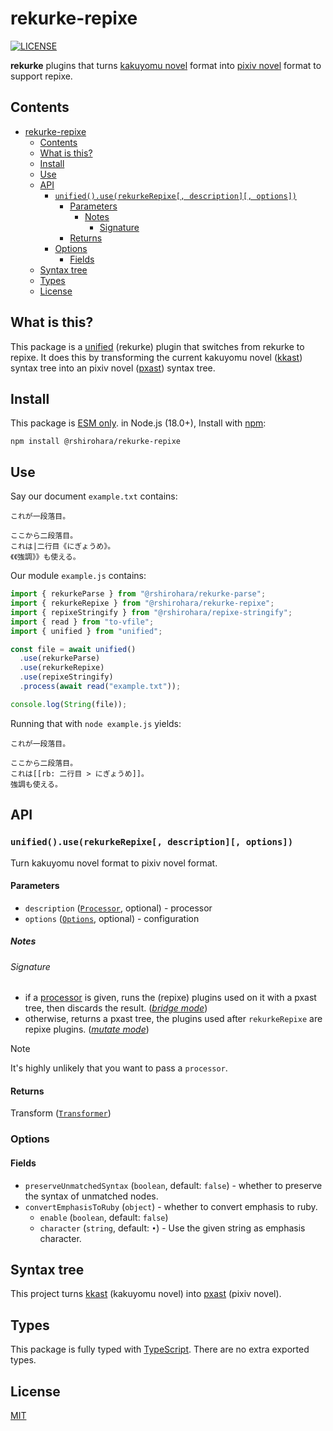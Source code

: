 # rekurke-repixe

[![LICENSE][license-badge]][license]

**rekurke** plugins that turns [kakuyomu novel][kakuyomu-novel] format into [pixiv novel][pixiv-novel] format to support repixe.

## Contents

- [rekurke-repixe](#rekurke-repixe)
  - [Contents](#contents)
  - [What is this?](#what-is-this)
  - [Install](#install)
  - [Use](#use)
  - [API](#api)
    - [`unified().use(rekurkeRepixe[, description][, options])`](#unifieduserekurkerepixe-description-options)
      - [Parameters](#parameters)
        - [Notes](#notes)
          - [Signature](#signature)
      - [Returns](#returns)
    - [Options](#options)
      - [Fields](#fields)
  - [Syntax tree](#syntax-tree)
  - [Types](#types)
  - [License](#license)

## What is this?

This package is a [unified] (rekurke) plugin that switches from rekurke to repixe.
It does this by transforming the current kakuyomu novel ([kkast][]) syntax tree
into an pixiv novel ([pxast][]) syntax tree.

## Install

This package is [ESM only](https://gist.github.com/sindresorhus/a39789f98801d908bbc7ff3ecc99d99c).
in Node.js (18.0+), Install with [npm][]:

```shell
npm install @rshirohara/rekurke-repixe
```

## Use

Say our document `example.txt` contains:

```text
これが一段落目。

ここから二段落目。
これは|二行目《にぎょうめ》。
《《強調》》も使える。
```

Our module `example.js` contains:

```javascript
import { rekurkeParse } from "@rshirohara/rekurke-parse";
import { rekurkeRepixe } from "@rshirohara/rekurke-repixe";
import { repixeStringify } from "@rshirohara/repixe-stringify";
import { read } from "to-vfile";
import { unified } from "unified";

const file = await unified()
  .use(rekurkeParse)
  .use(rekurkeRepixe)
  .use(repixeStringify)
  .process(await read("example.txt"));

console.log(String(file));
```

Running that with `node example.js` yields:

```text
これが一段落目。

ここから二段落目。
これは[[rb: 二行目 > にぎょうめ]]。
強調も使える。
```

## API

### `unified().use(rekurkeRepixe[, description][, options])`

Turn kakuyomu novel format to pixiv novel format.

#### Parameters

- `description` ([`Processor`][unified-processor], optional) - processor
- `options` ([`Options`](#options), optional) - configuration

##### Notes

###### Signature

- if a [processor][unified-processor] is given, runs the (repixe) plugins
  used on it with a pxast tree, then discards the result.
  ([*bridge mode*][unified-transformer-ecosystem])
- otherwise, returns a pxast tree, the plugins used
  after `rekurkeRepixe` are repixe plugins.
  ([*mutate mode*][unified-transformer-ecosystem])

> [!NOTE]
> It's highly unlikely that you want to pass a `processor`.

#### Returns

Transform ([`Transformer`][unified-transformer])

### Options

#### Fields

- `preserveUnmatchedSyntax` (`boolean`, default: `false`) -
  whether to preserve the syntax of unmatched nodes.
- `convertEmphasisToRuby` (`object`) -
  whether to convert emphasis to ruby.
  - `enable` (`boolean`, default: `false`)
  - `character` (`string`, default: `•`) - Use the given string as emphasis character.

## Syntax tree

This project turns [kkast][] (kakuyomu novel) into [pxast][] (pixiv novel).

## Types

This package is fully typed with [TypeScript][].
There are no extra exported types.

## License

[MIT][license]

<!-- Link Definitions -->

[kakuyomu-novel]: https://kakuyomu.jp
[kkast]: ../kkast
[license-badge]: https://img.shields.io/github/license/RShirohara/unified-webnovel
[license]: ./LICENSE.md
[npm]: https://docs.npmjs.com/cli/install
[pixiv-novel]: https://www.pixiv.net/novel
[pxast]: ../pxast
[typescript]: https://www.typescriptlang.org
[unified-processor]: https://github.com/unifiedjs/unified#processor
[unified-transformer-ecosystem]: https://github.com/unifiedjs/unified#transforming-between-ecosystems
[unified-transformer]: https://github.com/unifiedjs/unified#transformer
[unified]: https://github.com/unifiedjs/unified
